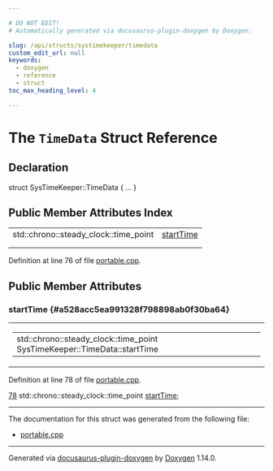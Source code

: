 ```yaml
---

# DO NOT EDIT!
# Automatically generated via docusaurus-plugin-doxygen by Doxygen.

slug: /api/structs/systimekeeper/timedata
custom_edit_url: null
keywords:
  - doxygen
  - reference
  - struct
toc_max_heading_level: 4

---
```


<div class="doxyPage">

# The `TimeData` Struct Reference



## Declaration

<div class="doxyDeclaration">
struct SysTimeKeeper::TimeData { ... }
</div>

## Public Member Attributes Index

<table class="doxyMembersIndex">

<tr class="doxyMemberIndexItem">
<td class="doxyMemberIndexItemType" align="left" valign="top">std::chrono::steady_clock::time_point</td>
<td class="doxyMemberIndexItemName" align="left" valign="top"><a href="#a528acc5ea991328f798898ab0f30ba64">startTime</a></td>
</tr>
<tr class="doxyMemberIndexDescription">
<td class="doxyMemberIndexDescriptionLeft"></td>
<td class="doxyMemberIndexDescriptionRight">
</td>
</tr>
<tr class="doxyMemberIndexSeparator">
<td class="doxyMemberIndexSeparator" colspan="2"></td>
</tr>

</table>


Definition at line 76 of file <a href="/web-doxygen/docs/api/files/src/portable-cpp">portable.cpp</a>.

<div class="doxySectionDef">

## Public Member Attributes

### startTime {#a528acc5ea991328f798898ab0f30ba64}

<div class="doxyMemberItem">
<div class="doxyMemberProto">
<table class="doxyMemberLabels">
<tr class="doxyMemberLabels">
<td class="doxyMemberLabelsLeft">
<table class="doxyMemberName">
<tr>
<td class="doxyMemberName">std::chrono::steady_clock::time_point SysTimeKeeper::TimeData::startTime</td>
</tr>
</table>
</td>
</tr>
</table>
</div>
<div class="doxyMemberDoc">



Definition at line 78 of file <a href="/web-doxygen/docs/api/files/src/portable-cpp">portable.cpp</a>.

<div class="doxyProgramListing">

<div class="doxyCodeLine"><span class="doxyLineNumber"><a href="#a528acc5ea991328f798898ab0f30ba64">78</a></span><span class="doxyLineContent"><span class="doxyHighlight">      std::chrono::steady_clock::time_point <a href="#a528acc5ea991328f798898ab0f30ba64">startTime</a>;</span></span></div>

</div>

</div>
</div>

</div>

<hr/>

The documentation for this struct was generated from the following file:

<ul>
<li><a href="/web-doxygen/docs/api/files/src/portable-cpp">portable.cpp</a></li>
</ul>

<hr/>

<p class="doxyGeneratedBy">Generated via <a href="https://github.com/xpack/docusaurus-plugin-doxygen">docusaurus-plugin-doxygen</a> by <a href="https://www.doxygen.nl">Doxygen</a> 1.14.0.</p>

</div>

